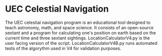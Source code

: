 # UEC Celestial Navigation
The UEC celestial navigation program is an educational tool designed to teach astronomy, math, and space science.
It consists of an open-source sextant and a program for calculating one's position on earth based on the current time and three sextant sightings.
LocationCalculatorV4.py is the user facing version of the script.
LocationCalculatorV4B.py runs automated tests of the algorythm used in V4 for validation purposes.
